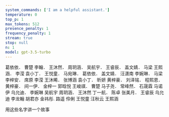 ```yaml
---
system_commands: ['I am a helpful assistant.']
temperature: 0
top_p: 1
max_tokens: 512
presence_penalty: 1
frequency_penalty: 1
stream: true
stop: null
n: 1
model: gpt-3.5-turbo
---
```


葛依依． 曹楚 李翰． 王沐然． 周玥涵． 吴航宇．
王睿辰． 盖文婧． 马梁
王熙涵． 李滢 袁小丁．
王悦童． 马宛琳． 葛依依． 盖文婧．
汪潇南 李婉琳．
马梁 李梓安． 席原 李滢 王沐晞． 张博涵
袁小丁． 昕妍 黄梓豪． 刘泽铭． 程熙恩． 黄梓豪．
间一伊． 金梓一 郭晗悦 王峻祺． 曹楚 马子尧．
常峰然． 石晟霖 马诺伊 乌允迪． 李婉琳 吴航宇
周玥涵． 王沐然 丁一航． 陈卓 张美月． 王睿辰
乌允迪 李龙翰 胡君亦
金祎彤. 路遥 伶俐
王悦童 汪秋云 王熙涵

用这些名字讲一个故事



